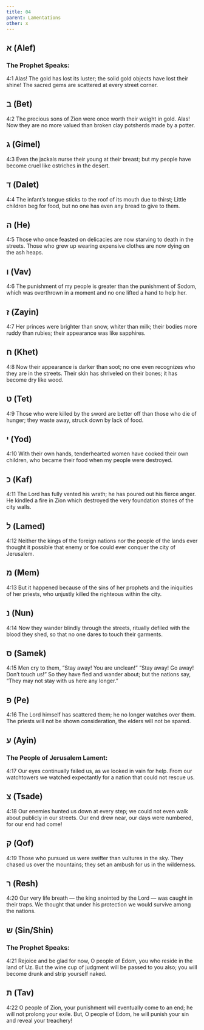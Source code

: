 ```yaml
---
title: 04
parent: Lamentations
other: x
---
```


## א (Alef)

### The Prophet Speaks:

<a name="4:1">4:1</a> Alas!
The gold has lost its luster;
the solid gold objects have lost their shine!
The sacred gems are scattered
at every street corner.

## ב (Bet)

<a name="4:2">4:2</a> The precious sons of Zion
were once worth their weight in gold.
Alas! Now they are no more valued than broken clay potsherds
made by a potter.

## ג (Gimel)

<a name="4:3">4:3</a> Even the jackals nurse their young
at their breast;
but my people have become cruel
like ostriches in the desert.

## ד (Dalet)

<a name="4:4">4:4</a> The infant’s tongue sticks to the roof of its mouth
due to thirst;
Little children beg for food,
but no one has even any bread to give to them.

## ה (He)

<a name="4:5">4:5</a> Those who once feasted on delicacies
are now starving to death in the streets.
Those who grew up wearing expensive clothes
are now dying on the ash heaps.

## ו (Vav)

<a name="4:6">4:6</a> The punishment of my people
is greater than the punishment of Sodom,
which was overthrown in a moment
and no one lifted a hand to help her.

## ז (Zayin)

<a name="4:7">4:7</a> Her princes were brighter than snow,
whiter than milk;
their bodies more ruddy than rubies;
their appearance was like sapphires.

## ח (Khet)

<a name="4:8">4:8</a> Now their appearance is darker than soot;
no one even recognizes who they are in the streets.
Their skin has shriveled on their bones;
it has become dry like wood.

## ט (Tet)

<a name="4:9">4:9</a> Those who were killed by the sword are better off
than those who die of hunger;
they waste away,
struck down by lack of food.

## י (Yod)

<a name="4:10">4:10</a> With their own hands, tenderhearted women
have cooked their own children,
who became their food
when my people were destroyed.

## כ (Kaf)

<a name="4:11">4:11</a> The Lord has fully vented his wrath;
he has poured out his fierce anger.
He kindled a fire in Zion
which destroyed the very foundation stones of the city walls.

## ל (Lamed)

<a name="4:12">4:12</a> Neither the kings of the foreign nations
nor the people of the lands ever thought it possible
that enemy or foe could ever conquer
the city of Jerusalem.

## מ (Mem)

<a name="4:13">4:13</a> But it happened because of the sins of her prophets
and the iniquities of her priests,
who unjustly killed the righteous
within the city.

## נ (Nun)

<a name="4:14">4:14</a> Now they wander blindly through the streets,
ritually defiled with the blood they shed,
so that no one dares
to touch their garments.

## ס (Samek)

<a name="4:15">4:15</a> Men cry to them, “Stay away! You are unclean!”
“Stay away! Go away! Don’t touch us!”
So they have fled and wander about;
but the nations say, “They may not stay with us here any longer.”

## פ (Pe)

<a name="4:16">4:16</a> The Lord himself has scattered them;
he no longer watches over them.
The priests will not be shown consideration,
the elders will not be spared.

## ע (Ayin)

### The People of Jerusalem Lament:

<a name="4:17">4:17</a> Our eyes continually failed us,
as we looked in vain for help.
From our watchtowers we watched expectantly
for a nation that could not rescue us.

## צ (Tsade)

<a name="4:18">4:18</a> Our enemies hunted us down at every step;
we could not even walk about publicly in our streets.
Our end drew near, our days were numbered,
for our end had come!

## ק (Qof)

<a name="4:19">4:19</a> Those who pursued us were swifter
than vultures in the sky.
They chased us over the mountains;
they set an ambush for us in the wilderness.

## ר (Resh)

<a name="4:20">4:20</a> Our very life breath — the king anointed by the Lord — 
was caught in their traps.
We thought that under his protection
we would survive among the nations.

## ש (Sin/Shin)

### The Prophet Speaks:

<a name="4:21">4:21</a> Rejoice and be glad for now, O people of Edom,
you who reside in the land of Uz.
But the wine cup of judgment will be passed to you also;
you will become drunk and strip yourself naked.

## ת (Tav)

<a name="4:22">4:22</a> O people of Zion, your punishment will eventually come to an end;
he will not prolong your exile.
But, O people of Edom, he will punish your sin
and reveal your treachery!